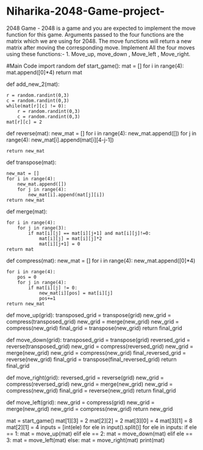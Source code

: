 # Niharika-2048-Game-project-
2048 Game -  2048 is a game and you are expected to implement the move function for this game.  Arguments passed to the four functions are the matrix which we are using for 2048. The move  functions will return a new matrix after moving the corresponding move. Implement All the four moves using these functions:- 1. Move_up, move_down , Move_left , Move_right.


#Main Code 
import random
def start_game():
    mat = []
    for i in range(4):
        mat.append([0]*4)
    return mat

def add_new_2(mat):
    
    r = random.randint(0,3)
    c = random.randint(0,3)
    while(mat[r][c] != 0):
        r = random.randint(0,3)
        c = random.randint(0,3)
    mat[r][c] = 2

def reverse(mat):
    new_mat = []
    for i in range(4):
        new_mat.append([])
        for j in range(4):
            new_mat[i].append(mat[i][4-j-1])
    
    return new_mat

def transpose(mat):
    
    new_mat = []
    for i in range(4):
        new_mat.append([])
        for j in range(4):
            new_mat[i].append(mat[j][i])
    return new_mat

def merge(mat):
    
    for i in range(4):
        for j in range(3):
            if mat[i][j] == mat[i][j+1] and mat[i][j]!=0:
                mat[i][j] = mat[i][j]*2
                mat[i][j+1] = 0
    return mat
            
def compress(mat):
    new_mat = []
    for i in range(4):
        new_mat.append([0]*4)
    
    for i in range(4):
        pos = 0
        for j in range(4):
            if mat[i][j] != 0:
                new_mat[i][pos] = mat[i][j]
                pos+=1
    return new_mat

def move_up(grid):
    transposed_grid = transpose(grid)
    new_grid = compress(transposed_grid)
    new_grid = merge(new_grid)
    new_grid = compress(new_grid)
    final_grid = transpose(new_grid)
    return final_grid

def move_down(grid):
    transposed_grid = transpose(grid)
    reversed_grid = reverse(transposed_grid)
    new_grid = compress(reversed_grid)
    new_grid = merge(new_grid)
    new_grid = compress(new_grid)
    final_reversed_grid = reverse(new_grid)
    final_grid = transpose(final_reversed_grid)
    return final_grid

def move_right(grid):
    reversed_grid = reverse(grid)
    new_grid = compress(reversed_grid)
    new_grid = merge(new_grid)
    new_grid = compress(new_grid)
    final_grid = reverse(new_grid)
    return final_grid

def move_left(grid):
    new_grid = compress(grid)
    new_grid = merge(new_grid)
    new_grid = compress(new_grid)
    return new_grid

 
mat = start_game()
mat[1][3] = 2
mat[2][2] = 2
mat[3][0] = 4
mat[3][1] = 8
mat[2][1] = 4
inputs = [int(ele) for ele in input().split()]
for ele in inputs:
    if ele == 1:
        mat = move_up(mat)
    elif ele == 2:
        mat = move_down(mat)
    elif ele == 3:
        mat = move_left(mat)
    else:
        mat = move_right(mat)
    print(mat)
